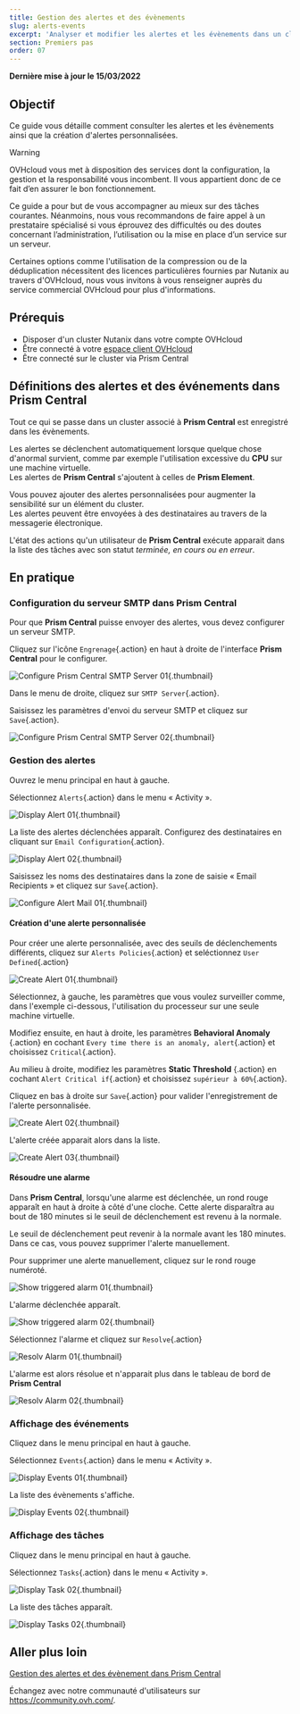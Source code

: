 ```yaml
---
title: Gestion des alertes et des évènements
slug: alerts-events
excerpt: 'Analyser et modifier les alertes et les évènements dans un cluster Nutanix'
section: Premiers pas
order: 07
---
```


**Dernière mise à jour le 15/03/2022**

## Objectif

Ce guide vous détaille comment consulter les alertes et les évènements ainsi que la création d'alertes personnalisées.

> [!warning]
> OVHcloud vous met à disposition des services dont la configuration, la gestion et la responsabilité vous incombent. Il vous appartient donc de ce fait d’en assurer le bon fonctionnement.
>
> Ce guide a pour but de vous accompagner au mieux sur des tâches courantes. Néanmoins, nous vous recommandons de faire appel à un prestataire spécialisé si vous éprouvez des difficultés ou des doutes concernant l’administration, l’utilisation ou la mise en place d’un service sur un serveur.
>
> Certaines options comme l'utilisation de la compression ou de la déduplication nécessitent des licences particulières fournies par Nutanix au travers d'OVHcloud, nous vous invitons à vous renseigner auprès du service commercial OVHcloud pour plus d'informations.

## Prérequis

- Disposer d'un cluster Nutanix dans votre compte OVHcloud
- Être connecté à votre [espace client OVHcloud](https://www.ovh.com/auth/?action=gotomanager&from=https://www.ovh.com/fr/&ovhSubsidiary=fr)
- Être connecté sur le cluster via Prism Central

## Définitions des alertes et des événements dans **Prism Central**

Tout ce qui se passe dans un cluster associé à **Prism Central** est enregistré dans les évènements.

Les alertes se déclenchent automatiquement lorsque quelque chose d'anormal survient, comme par exemple l'utilisation excessive du **CPU** sur une machine virtuelle.<br>
Les alertes de **Prism Central** s'ajoutent à celles de **Prism Element**.

Vous pouvez ajouter des alertes personnalisées pour augmenter la sensibilité sur un élément du cluster.<br>
Les alertes peuvent être envoyées à des destinataires au travers de la messagerie électronique.

L'état des actions qu'un utilisateur de **Prism Central** exécute apparait dans la liste des tâches avec son statut *terminée, en cours ou en erreur*.

## En pratique

### Configuration du serveur SMTP dans **Prism Central**

Pour que **Prism Central** puisse envoyer des alertes, vous devez configurer un serveur SMTP.

Cliquez sur l'icône `Engrenage`{.action} en haut à droite de l'interface **Prism Central** pour le configurer.

![Configure Prism Central SMTP Server 01](images/ConfigurePrismCentralSmtp01.PNG){.thumbnail}

Dans le menu de droite, cliquez sur `SMTP Server`{.action}.

Saisissez les paramètres d'envoi du serveur SMTP et cliquez sur `Save`{.action}.

![Configure Prism Central SMTP Server 02](images/ConfigurePrismCentralSmtp02.PNG){.thumbnail}

### Gestion des alertes 

Ouvrez le menu principal en haut à gauche.

Sélectionnez `Alerts`{.action} dans le menu « Activity ».

![Display Alert 01](images/DisplayAlert01.PNG){.thumbnail}

La liste des alertes déclenchées apparaît. Configurez des destinataires en cliquant sur `Email Configuration`{.action}.

![Display Alert 02](images/DisplayAlert02.PNG){.thumbnail}

Saisissez les noms des destinataires dans la zone de saisie « Email Recipients » et cliquez sur `Save`{.action}.

![Configure Alert Mail 01 ](images/ConfigureAlertMail01.PNG){.thumbnail}

#### Création d'une alerte personnalisée

Pour créer une alerte personnalisée, avec des seuils de déclenchements différents, cliquez sur `Alerts Policies`{.action} et seléctionnez `User Defined`{.action}

![Create Alert 01](images/CreateAlert01.PNG){.thumbnail}

Sélectionnez, à gauche, les paramètres que vous voulez surveiller comme, dans l'exemple ci-dessous, l'utilisation du processeur sur une seule machine virtuelle.

Modifiez ensuite, en haut à droite, les paramètres **Behavioral Anomaly** {.action} en cochant `Every time there is an anomaly, alert`{.action} et choisissez `Critical`{.action}.

Au milieu à droite, modifiez les paramètres **Static Threshold** {.action} en cochant `Alert Critical if`{.action} et choisissez `supérieur à 60%`{.action}.

Cliquez en bas à droite sur `Save`{.action} pour valider l'enregistrement de l'alerte personnalisée.

![Create Alert 02](images/CreateAlert02.PNG){.thumbnail}

L'alerte créée apparait alors dans la liste.

![Create Alert 03](images/CreateAlert03.PNG){.thumbnail}

#### Résoudre une alarme

Dans **Prism Central**, lorsqu'une alarme est déclenchée, un rond rouge apparaît en haut à droite à côté d'une cloche. Cette alerte disparaîtra au bout de 180 minutes si le seuil de déclenchement est revenu à la normale.

Le seuil de déclenchement peut revenir à la normale avant les 180 minutes. Dans ce cas, vous pouvez supprimer l'alerte manuellement.

Pour supprimer une alerte manuellement, cliquez sur le rond rouge numéroté.

![Show triggered alarm 01](images/ShowTriggeredAlarm01.PNG){.thumbnail}

L'alarme déclenchée apparaît.

![Show triggered alarm 02](images/ShowTriggeredAlarm02.PNG){.thumbnail}

Sélectionnez l'alarme et cliquez sur `Resolve`{.action}

![Resolv Alarm 01](images/ResolvAlarm01.PNG){.thumbnail}

L'alarme est alors résolue et n'apparait plus dans le tableau de bord de **Prism Central**

![Resolv Alarm 02](images/ResolvAlarm02.PNG){.thumbnail}

### Affichage des événements

Cliquez dans le menu principal en haut à gauche.

Sélectionnez `Events`{.action} dans le menu « Activity ».

![Display Events 01](images/DisplayEvents01.PNG){.thumbnail}

La liste des évènements s'affiche.

![Display Events 02](images/DisplayEvents02.PNG){.thumbnail}

### Affichage des tâches

Cliquez dans le menu principal en haut à gauche.

Sélectionnez `Tasks`{.action} dans le menu « Activity ».

![Display Task 02](images/DisplayTasks01.PNG){.thumbnail}

La liste des tâches apparaît.

![Display Tasks 02](images/DisplayTasks02.PNG){.thumbnail}

## Aller plus loin <a name="gofurther"></a>

[Gestion des alertes et des évènement dans Prism Central](https://portal.nutanix.com/page/documents/details?targetId=Prism-Central-Guide-Prism-v5_20:mul-alerts-management-pc-c.html)

Échangez avec notre communauté d'utilisateurs sur <https://community.ovh.com/>.
